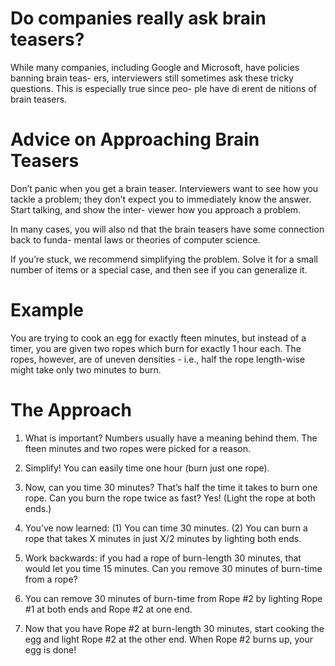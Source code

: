 # Do companies really ask brain teasers?
While many companies, including Google and Microsoft, have policies banning
brain teas- ers, interviewers still sometimes ask these tricky questions. This is especially true since peo- ple have di erent de nitions of brain teasers.

# Advice on Approaching Brain Teasers
Don’t panic when you get a brain teaser. Interviewers want to see how you tackle a problem; they don’t expect you to immediately know the answer. Start talking, and show the inter- viewer how you approach a problem.

In many cases, you will also  nd that the brain teasers have some connection back to funda- mental laws or theories of computer science.

If you’re stuck, we recommend simplifying the problem. Solve it for a small number of items or a special case, and then see if you can generalize it.

# Example
You are trying to cook an egg for exactly  fteen minutes, but instead of a
timer, you are given two ropes which burn for exactly 1 hour each. The ropes, however, are of uneven densities - i.e., half the rope length-wise might take only two minutes to burn.

# The Approach
1. What is important? Numbers usually have a meaning behind them. The  fteen minutes and two ropes were picked for a reason.

2. Simplify! You can easily time one hour (burn just one rope).

3. Now, can you time 30 minutes? That’s half the time it takes to burn one rope. Can you burn the rope twice as fast? Yes! (Light the rope at both ends.)

4. You’ve now learned: (1) You can time 30 minutes. (2) You can burn a rope that takes X minutes in just X/2 minutes by lighting both ends.

5. Work backwards: if you had a rope of burn-length 30 minutes, that would let you time 15 minutes. Can you remove 30 minutes of burn-time from a rope?

6. You can remove 30 minutes of burn-time from Rope #2 by lighting Rope #1 at both ends and Rope #2 at one end.

7. Now that you have Rope #2 at burn-length 30 minutes, start cooking the egg and light Rope #2 at the other end. When Rope #2 burns up, your egg is done!